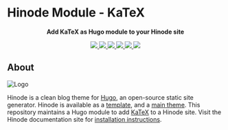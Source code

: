 # Hinode Module - KaTeX

<!-- Tagline -->
<p align="center">
    <b>Add KaTeX as Hugo module to your Hinode site</b>
    <br />
</p>

<!-- Badges -->
<p align="center">
    <a href="https://gohugo.io" alt="Hugo website">
        <img src="https://img.shields.io/badge/generator-hugo-brightgreen">
    </a>
    <a href="https://gethinode.com" alt="Hinode theme">
        <img src="https://img.shields.io/badge/theme-hinode-blue">
    </a>
    <a href="https://github.com/markdumay/mod-katex/commits/main" alt="Last commit">
        <img src="https://img.shields.io/github/last-commit/markdumay/mod-katex.svg">
    </a>
    <a href="https://github.com/markdumay/mod-katex/issues" alt="Issues">
        <img src="https://img.shields.io/github/issues/markdumay/mod-katex.svg">
    </a>
    <a href="https://github.com/markdumay/mod-katex/pulls" alt="Pulls">
        <img src="https://img.shields.io/github/issues-pr-raw/markdumay/mod-katex.svg">
    </a>
    <a href="https://github.com/markdumay/mod-katex/blob/main/LICENSE" alt="License">
        <img src="https://img.shields.io/github/license/markdumay/mod-katex">
    </a>
</p>

## About

![Logo](https://raw.githubusercontent.com/gethinode/hinode/main/static/img/logo.png)

Hinode is a clean blog theme for [Hugo][hugo], an open-source static site generator. Hinode is available as a [template][repository_template], and a [main theme][repository]. This repository maintains a Hugo module to add [KaTeX][katex] to a Hinode site. Visit the Hinode documentation site for [installation instructions][hinode_docs].

<!-- MARKDOWN LINKS -->
[hugo]: https://gohugo.io
[hinode_docs]: https://gethinode.com
[katex]: https://katex.org
[repository]: https://github.com/gethinode/hinode.git
[repository_template]: https://github.com/gethinode/template.git
